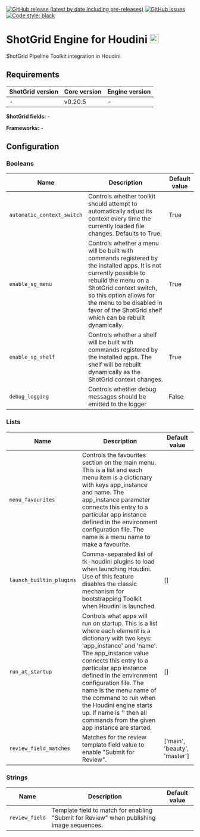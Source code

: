 [![GitHub release (latest by date including pre-releases)](https://img.shields.io/github/v/release/nfa-vfxim/tk-houdini?include_prereleases)](https://github.com/nfa-vfxim/tk-houdini) 
[![GitHub issues](https://img.shields.io/github/issues/nfa-vfxim/tk-houdini)](https://github.com/nfa-vfxim/tk-houdini/issues) 
[![Code style: black](https://img.shields.io/badge/code%20style-black-000000.svg)](https://github.com/psf/black)

# ShotGrid Engine for Houdini <img src="icon_256.png" alt="Icon" height="24"/>

ShotGrid Pipeline Toolkit integration in Houdini

## Requirements

| ShotGrid version | Core version | Engine version |
|------------------|--------------|----------------|
| -                | v0.20.5      | -              |

**ShotGrid fields:** -

**Frameworks:** -

## Configuration

### Booleans

| Name                       | Description                                                                                                                                                                                                                                                                             | Default value |
|----------------------------|-----------------------------------------------------------------------------------------------------------------------------------------------------------------------------------------------------------------------------------------------------------------------------------------|---------------|
| `automatic_context_switch` | Controls whether toolkit should attempt to automatically adjust its context every time the currently loaded file changes. Defaults to True.                                                                                                                                             | True          |
| `enable_sg_menu`           | Controls whether a menu will be built with commands registered by the installed apps. It is not currently possible to rebuild the menu on a ShotGrid context switch, so this option allows for the menu to be disabled in favor of the ShotGrid shelf which can be rebuilt dynamically. | True          |
| `enable_sg_shelf`          | Controls whether a shelf will be built with commands registered by the installed apps. The shelf will be rebuilt dynamically as the ShotGrid context changes.                                                                                                                           | True          |
| `debug_logging`            | Controls whether debug messages should be emitted to the logger                                                                                                                                                                                                                         | False         |


### Lists

| Name                     | Description                                                                                                                                                                                                                                                                                                                                                                                                               | Default value                |
|--------------------------|---------------------------------------------------------------------------------------------------------------------------------------------------------------------------------------------------------------------------------------------------------------------------------------------------------------------------------------------------------------------------------------------------------------------------|------------------------------|
| `menu_favourites`        | Controls the favourites section on the main menu. This is a list and each menu item is a dictionary with keys app_instance and name. The app_instance parameter connects this entry to a particular app instance defined in the environment configuration file. The name is a menu name to make a favourite.                                                                                                              |                              |
| `launch_builtin_plugins` | Comma-separated list of tk-houdini plugins to load when launching Houdini. Use of this feature disables the classic mechanism for bootstrapping Toolkit when Houdini is launched.                                                                                                                                                                                                                                         | []                           |
| `run_at_startup`         | Controls what apps will run on startup.  This is a list where each element is a dictionary with two keys: 'app_instance' and 'name'.  The app_instance value connects this entry to a particular app instance defined in the environment configuration file.  The name is the menu name of the command to run when the Houdini engine starts up. If name is '' then all commands from the given app instance are started. | []                           |
| `review_field_matches`   | Matches for the review template field value to enable "Submit for Review".                                                                                                                                                                                                                                                                                                                                                | ['main', 'beauty', 'master'] |


### Strings

| Name           | Description                                                                               | Default value |
|----------------|-------------------------------------------------------------------------------------------|---------------|
| `review_field` | Template field to match for enabling "Submit for Review" when publishing image sequences. |               |


